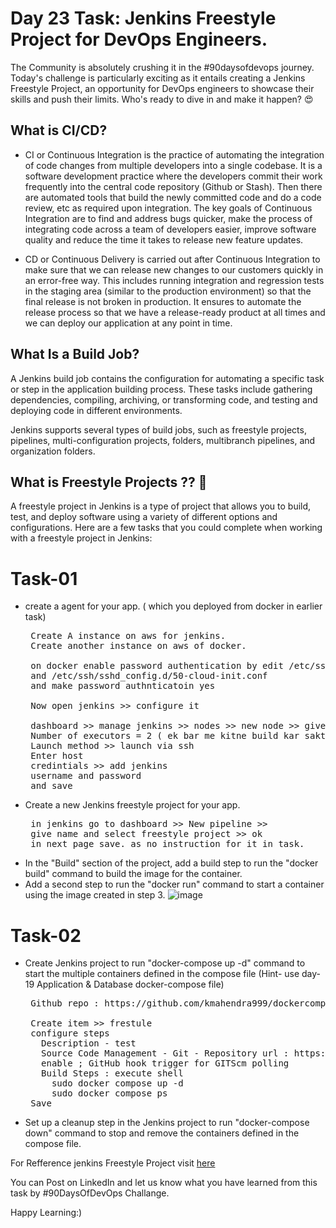 # Day 23 Task: Jenkins Freestyle Project for DevOps Engineers.

 The Community is absolutely crushing it in the #90daysofdevops journey. Today's challenge is particularly exciting as it entails creating a Jenkins Freestyle Project, an opportunity for DevOps engineers to showcase their skills and push their limits. Who's ready to dive in and make it happen? 😍

## What is CI/CD?
- CI or Continuous Integration is the practice of automating the integration of code changes from multiple developers into a single codebase. It is a software development practice where the developers commit their work frequently into the central code repository (Github or Stash). Then there are automated tools that build the newly committed code and do a code review, etc as required upon integration.
  The key goals of Continuous Integration are to find and address bugs quicker, make the process of integrating code across a team of developers easier, improve software quality and reduce the time it takes to release new feature updates. 


- CD or Continuous Delivery is carried out after Continuous Integration to make sure that we can release new changes to our customers quickly in an error-free way. This includes running integration and regression tests in the staging area (similar to the production environment) so that the final release is not broken in production. It ensures to automate the release process so that we have a release-ready product at all times and we can deploy our application at any point in time. 

## What Is a Build Job?
A Jenkins build job contains the configuration for automating a specific task or step in the application building process. These tasks include gathering dependencies, compiling, archiving, or transforming code, and testing and deploying code in different environments.

Jenkins supports several types of build jobs, such as freestyle projects, pipelines, multi-configuration projects, folders, multibranch pipelines, and organization folders.

## What is Freestyle Projects ?? 🤔
A freestyle project in Jenkins is a type of project that allows you to build, test, and deploy software using a variety of different options and configurations. Here are a few tasks that you could complete when working with a freestyle project in Jenkins:


# Task-01
- create a agent for your app. ( which you deployed from docker in earlier task)
  <pre>
   Create A instance on aws for jenkins.
   Create another instance on aws of docker.

   on docker enable password authentication by edit /etc/ssh/sshd_config
   and /etc/ssh/sshd_config.d/50-cloud-init.conf 
   and make password authnticatoin yes

   Now open jenkins >> configure it

   dashboard >> manage jenkins >> nodes >> new node >> give name >> 
   Number of executors = 2 ( ek bar me kitne build kar sakta he)
   Launch method >> launch via ssh
   Enter host
   credintials >> add jenkins
   username and password
   and save
  </pre>
- Create a new Jenkins freestyle project for your app.
  <pre>
   in jenkins go to dashboard >> New pipeline >>
   give name and select freestyle project >> ok
   in next page save. as no instruction for it in task.
  </pre>
- In the "Build" section of the project, add a build step to run the "docker build" command to build the image for the container.
- Add a second step to run the "docker run" command to start a container using the image created in step 3.
![image](https://github.com/kmahendra999/90DaysOfDevOps/assets/9668316/54ef4f0e-7699-4dcb-bf8b-ef3cefbca129)


# Task-02
- Create Jenkins project to run "docker-compose up -d" command to start the multiple containers defined in the compose file (Hint- use day-19 Application & Database docker-compose file)
  <pre>
   Github repo : https://github.com/kmahendra999/dockercomposeday23

   Create item >> frestule
   configure steps
     Description - test
     Source Code Management - Git - Repository url : https://github.com/kmahendra999/dockercomposeday23.git
     enable ; GitHub hook trigger for GITScm polling
     Build Steps : execute shell
       sudo docker compose up -d
       sudo docker compose ps
   Save
  </pre>
- Set up a cleanup step in the Jenkins project to run "docker-compose down" command to stop and remove the containers defined in the compose file.

For Refference jenkins Freestyle Project visit [here](https://youtu.be/wwNWgG5htxs)

You can Post on LinkedIn and let us know what you have learned from this task by #90DaysOfDevOps Challange.

Happy Learning:)

